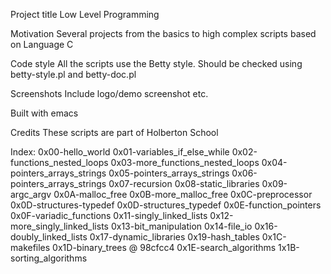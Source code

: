 Project title
Low Level Programming

Motivation
Several projects from the basics to high complex scripts based on Language C

Code style
All the scripts use the Betty style. Should be checked using betty-style.pl and betty-doc.pl

Screenshots
Include logo/demo screenshot etc.

Built with
emacs 

Credits
These scripts are part of Holberton School 

Index:
0x00-hello_world
0x01-variables_if_else_while
0x02-functions_nested_loops
0x03-more_functions_nested_loops
0x04-pointers_arrays_strings
0x05-pointers_arrays_strings
0x06-pointers_arrays_strings
0x07-recursion
0x08-static_libraries
0x09-argc_argv
0x0A-malloc_free
0x0B-more_malloc_free
0x0C-preprocessor
0x0D-structures-typedef
0x0D-structures_typedef
0x0E-function_pointers
0x0F-variadic_functions
0x11-singly_linked_lists
0x12-more_singly_linked_lists
0x13-bit_manipulation
0x14-file_io
0x16-doubly_linked_lists
0x17-dynamic_libraries
0x19-hash_tables
0x1C-makefiles
0x1D-binary_trees @ 98cfcc4
0x1E-search_algorithms
1x1B-sorting_algorithms
